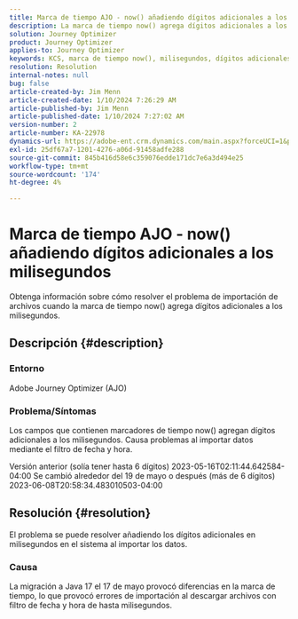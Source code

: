```yaml
---
title: Marca de tiempo AJO - now() añadiendo dígitos adicionales a los milisegundos
description: La marca de tiempo now() agrega dígitos adicionales a los milisegundos, lo que provoca errores de importación.
solution: Journey Optimizer
product: Journey Optimizer
applies-to: Journey Optimizer
keywords: KCS, marca de tiempo now(), milisegundos, dígitos adicionales, AJO, error de importación, Adobe Journey Optimizer, Java 17
resolution: Resolution
internal-notes: null
bug: false
article-created-by: Jim Menn
article-created-date: 1/10/2024 7:26:29 AM
article-published-by: Jim Menn
article-published-date: 1/10/2024 7:27:02 AM
version-number: 2
article-number: KA-22978
dynamics-url: https://adobe-ent.crm.dynamics.com/main.aspx?forceUCI=1&pagetype=entityrecord&etn=knowledgearticle&id=86db618c-89af-ee11-a569-6045bd006268
exl-id: 25df67a7-1201-4276-a06d-91458adfe288
source-git-commit: 845b416d58e6c359076edde171dc7e6a3d494e25
workflow-type: tm+mt
source-wordcount: '174'
ht-degree: 4%

---
```


# Marca de tiempo AJO - now() añadiendo dígitos adicionales a los milisegundos


Obtenga información sobre cómo resolver el problema de importación de archivos cuando la marca de tiempo now() agrega dígitos adicionales a los milisegundos.

## Descripción {#description}


### Entorno

Adobe Journey Optimizer (AJO)

### Problema/Síntomas

Los campos que contienen marcadores de tiempo now() agregan dígitos adicionales a los milisegundos. Causa problemas al importar datos mediante el filtro de fecha y hora.

Versión anterior (solía tener hasta 6 dígitos) 2023-05-16T02:11:44.642584-04:00 Se cambió alrededor del 19 de mayo o después (más de 6 dígitos) 2023-06-08T20:58:34.483010503-04:00


## Resolución {#resolution}


El problema se puede resolver añadiendo los dígitos adicionales en milisegundos en el sistema al importar los datos.

### Causa

La migración a Java 17 el 17 de mayo provocó diferencias en la marca de tiempo, lo que provocó errores de importación al descargar archivos con filtro de fecha y hora de hasta milisegundos.
